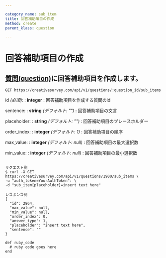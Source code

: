 ```yaml
---

category_name: sub_item
title: 回答補助項目の作成
method: create
parent_klass: question

---
```


# 回答補助項目の作成

## [質問(question)](#question)に回答補助項目を作成します。

`GET https://creativesurvey.com/api/v1/questions/:question_id/sub_items`

id _(必須)_:
: __integer__
: 回答補助項目を作成する質問のid

sentence:
: __string__ _(デフォルト: "")_
: 回答補助項目の文言

placeholder:
: __string__ _(デフォルト: "")_
: 回答補助項目のプレースホルダー

order_index:
: __integer__ _(デフォルト: 1)_
: 回答補助項目の順序

max_value:
: __integer__ _(デフォルト: null)_
: 回答補助項目の最大選択数

min_value:
: __integer__ _(デフォルト: null)_
: 回答補助項目の最小選択数

~~~

リクエスト例
$ curl -X GET https://creativesurvey.com/api/v1/questions/1900/sub_items \
-u "auth_token=YourAuthToken": \
-d "sub_item[placeholder]=insert text here"

レスポンス例
{
  "id": 2864,
  "max_value": null,
  "min_value": null,
  "order_index": 0,
  "answer_type": 1,
  "placeholder": "insert text here",
  "sentence": ""
}

~~~

~~~
def ruby_code
  # ruby code goes here
end
~~~
